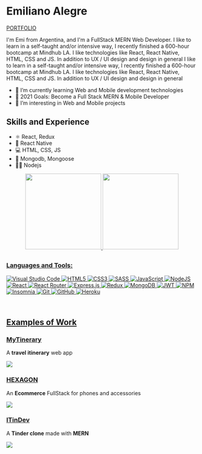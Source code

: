 # Emiliano Alegre
<a rel="noreferrer" target="_blank" href="https://emiliano-alegre.netlify.app/">PORTFOLIO</a>

<p>I'm Emi from Argentina, and I'm a FullStack MERN Web Developer. I like to learn in a self-taught and/or intensive way, I recently finished a 600-hour bootcamp at Mindhub LA. I like technologies like React, React Native, HTML, CSS and JS. In addition to UX / UI design and design in general
I like to learn in a self-taught and/or intensive way, I recently finished a 600-hour bootcamp at Mindhub LA. I like technologies like React, React Native, HTML, CSS and JS. In addition to UX / UI design and design in general</p>

- 🌱 I’m currently learning Web and Mobile development technologies 
- 🥅 2021 Goals: Become a Full Stack MERN & Mobile Developer
- 👀 I’m interesting in Web and Mobile projects

## Skills and Experience
* ⚛ React, Redux
* 📱 React Native
* 💻 HTML, CSS, JS
* 🦎 Mongodb, Mongoose
* 👨‍💻 Nodejs

<div align="center">
  <a href="https://github.com/bk-sin">
  
  <img height="200em" src="https://github-readme-stats.vercel.app/api?username=bk-sin&show_icons=true&theme=gruvbox"/>
    <img height="200em" src="https://github-readme-stats.vercel.app/api/top-langs/?username=bk-sin&theme=gruvbox"/>
    
</div>

##

### Languages and Tools:

![Visual Studio Code](https://img.shields.io/badge/Visual%20Studio%20Code-0078d7.svg?style=for-the-badge&logo=visual-studio-code&logoColor=white)
![HTML5](https://img.shields.io/badge/html5-%23E34F26.svg?style=for-the-badge&logo=html5&logoColor=white)
![CSS3](https://img.shields.io/badge/css3-%231572B6.svg?style=for-the-badge&logo=css3&logoColor=white)
![SASS](https://img.shields.io/badge/SASS-hotpink.svg?style=for-the-badge&logo=SASS&logoColor=white)
![JavaScript](https://img.shields.io/badge/javascript-%23323330.svg?style=for-the-badge&logo=javascript&logoColor=%23F7DF1E)
![NodeJS](https://img.shields.io/badge/node.js-6DA55F?style=for-the-badge&logo=node.js&logoColor=white)
![React](https://img.shields.io/badge/react-%2320232a.svg?style=for-the-badge&logo=react&logoColor=%2361DAFB)
![React Router](https://img.shields.io/badge/React_Router-CA4245?style=for-the-badge&logo=react-router&logoColor=white)
![Express.js](https://img.shields.io/badge/express.js-%23404d59.svg?style=for-the-badge&logo=express&logoColor=%2361DAFB)
![Redux](https://img.shields.io/badge/redux-%23593d88.svg?style=for-the-badge&logo=redux&logoColor=white)
![MongoDB](https://img.shields.io/badge/MongoDB-%234ea94b.svg?style=for-the-badge&logo=mongodb&logoColor=white)
![JWT](https://img.shields.io/badge/JWT-black?style=for-the-badge&logo=JSON%20web%20tokens)
![NPM](https://img.shields.io/badge/NPM-%23000000.svg?style=for-the-badge&logo=npm&logoColor=white)
![Insomnia](https://img.shields.io/badge/Insomnia-black?style=for-the-badge&logo=insomnia&logoColor=5849BE)
![Git](https://img.shields.io/badge/git-%23F05033.svg?style=for-the-badge&logo=git&logoColor=white)
![GitHub](https://img.shields.io/badge/github-%23121011.svg?style=for-the-badge&logo=github&logoColor=white)
![Heroku](https://img.shields.io/badge/heroku-%23430098.svg?style=for-the-badge&logo=heroku&logoColor=white)




<br />

## Examples of Work
### <a href="https://mytinerary-alegre.herokuapp.com/">**MyTinerary** </a>
A **travel itinerary** web app

<a href="https://mytinerary-alegre.herokuapp.com/"><img src="https://i.imgur.com/ppmTTfQ.png" ></a>

### <a href="https://hexagon-techstore.herokuapp.com/">**HEXAGON** </a>
An **Ecommerce** FullStack for phones and accessories

<a href="https://hexagon-techstore.herokuapp.com/"><img src="https://i.imgur.com/E1I5LWH.png" ></a>

### <a href="https://itindev-mindhub.herokuapp.com/">**ITinDev** </a>
A **Tinder clone** made with **MERN**

<a href="https://itindev-mindhub.herokuapp.com/"><img src="https://i.imgur.com/2cW8yLC.png" ></a>


